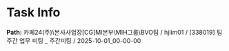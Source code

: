 # Task Info

**Path:** 카페24(주)\본사사업장\[CG]MI본부\MIH그룹\BVO팀 / hjlim01 / [338019] 팀 주간 업무 미팅 _ 주간미팅 / 2025-10-01_00-00-00

